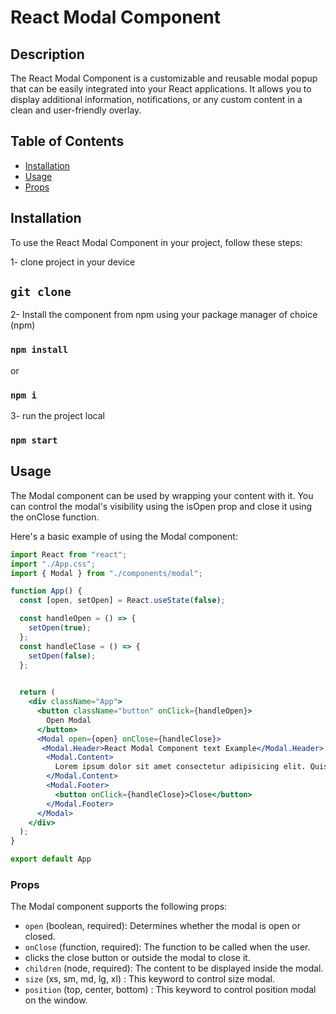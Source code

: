 # React Modal Component

## Description

The React Modal Component is a customizable and reusable modal popup that can be easily integrated into your React applications. It allows you to display additional information, notifications, or any custom content in a clean and user-friendly overlay.

## Table of Contents

* [Installation](#installation)
* [Usage](#usage)
* [Props](#props)

## Installation

To use the React Modal Component in your project, follow these steps:

1- clone project in your device

## `git clone`

2- Install the component from npm using your package manager of choice (npm)

### `npm install`

or

### `npm i`

3- run the project local

### `npm start`

## Usage

The Modal component can be used by wrapping your content with it. You can control the modal's visibility using the isOpen prop and close it using the onClose function.

Here's a basic example of using the Modal component:

```jsx
import React from "react";
import "./App.css";
import { Modal } from "./components/modal";

function App() {
  const [open, setOpen] = React.useState(false);

  const handleOpen = () => {
    setOpen(true);
  };
  const handleClose = () => {
    setOpen(false);
  };

  
  return (
    <div className="App">
      <button className="button" onClick={handleOpen}>
        Open Modal
      </button>
      <Modal open={open} onClose={handleClose}>
       <Modal.Header>React Modal Component text Example</Modal.Header>
        <Modal.Content>
          Lorem ipsum dolor sit amet consectetur adipisicing elit. Quisquam
        </Modal.Content>
        <Modal.Footer>
          <button onClick={handleClose}>Close</button>
        </Modal.Footer>
      </Modal>
    </div>
  );
}

export default App 
```

### Props

The Modal component supports the following props:

* `open` (boolean, required): Determines whether the modal is open or closed.
* `onClose` (function, required): The function to be called when the user.
* clicks the close button or outside the modal to close it.
* `children` (node, required): The content to be displayed inside the modal.
* `size` (xs, sm, md, lg, xl) : This keyword to control size modal.
* `position` (top, center, bottom) : This keyword to control position modal on the window.

